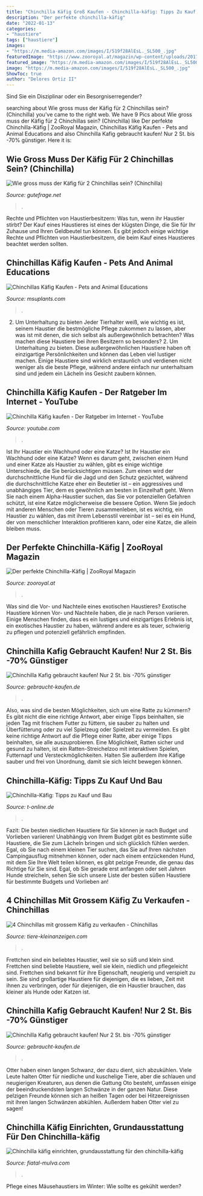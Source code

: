 ```yaml
---
title: "Chinchilla Käfig Groß Kaufen - Chinchilla-käfig: Tipps Zu Kauf Und Bau"
description: "Der perfekte chinchilla-käfig"
date: "2022-01-13"
categories:
- "haustiere"
tags: ["haustiere"]
images:
- "https://m.media-amazon.com/images/I/519f28AlEsL._SL500_.jpg"
featuredImage: "https://www.zooroyal.at/magazin/wp-content/uploads/2017/11/chinchila-kaefig-760x560.jpg"
featured_image: "https://m.media-amazon.com/images/I/519f28AlEsL._SL500_.jpg"
image: "https://m.media-amazon.com/images/I/519f28AlEsL._SL500_.jpg"
ShowToc: true
author: "Delores Ortiz II"
---
```



Sind Sie ein Disziplinar oder ein Besorgniserregender?

	

		
searching about Wie gross muss der Käfig für 2 Chinchillas sein? (Chinchilla) you've came to the right web. We have 9 Pics about Wie gross muss der Käfig für 2 Chinchillas sein? (Chinchilla) like Der perfekte Chinchilla-Käfig | ZooRoyal Magazin, Chinchillas Käfig Kaufen - Pets and Animal Educations and also Chinchilla Kafig gebraucht kaufen! Nur 2 St. bis -70% günstiger. Here it is:
		
    
## Wie Gross Muss Der Käfig Für 2 Chinchillas Sein? (Chinchilla)

<img loading=lazy src="https://images.gutefrage.net/media/fragen-antworten/bilder/143702353/0_big.jpg?v=1419269478000" onerror="this.onerror=null;this.src='https://tse3.mm.bing.net/th?id=OIP.zT6VgyCUH6XTXDy_EytvPgHaFi&amp;pid=15.1';" alt="Wie gross muss der Käfig für 2 Chinchillas sein? (Chinchilla)">

_Source: gutefrage.net_

>. 

	

Rechte und Pflichten von Haustierbesitzern: Was tun, wenn ihr Haustier stirbt?
Der Kauf eines Haustieres ist eines der klügsten Dinge, die Sie für Ihr Zuhause und Ihren Geldbeutel tun können. Es gibt jedoch einige wichtige Rechte und Pflichten von Haustierbesitzern, die beim Kauf eines Haustieres beachtet werden sollten.

    
## Chinchillas Käfig Kaufen - Pets And Animal Educations

<img loading=lazy src="https://i.pinimg.com/originals/fb/fb/b0/fbfbb0c764d0db84d2562d4db5de6ca0.jpg" onerror="this.onerror=null;this.src='https://tse4.mm.bing.net/th?id=OIP.b7_p8UZyVladdib5QJzoOgHaLH&amp;pid=15.1';" alt="Chinchillas Käfig Kaufen - Pets and Animal Educations">

_Source: msuplants.com_

>. 

	

2. Um Unterhaltung zu bieten
Jeder Tierhalter weiß, wie wichtig es ist, seinem Haustier die bestmögliche Pflege zukommen zu lassen, aber was ist mit denen, die sich selbst als außergewöhnlich betrachten? Was machen diese Haustiere bei ihren Besitzern so besonders? 2. Um Unterhaltung zu bieten. Diese außergewöhnlichen Haustiere haben oft einzigartige Persönlichkeiten und können das Leben viel lustiger machen. Einige Haustiere sind wirklich erstaunlich und verdienen nicht weniger als die beste Pflege, während andere einfach nur unterhaltsam sind und jedem ein Lächeln ins Gesicht zaubern können.

    
## Chinchilla Käfig Kaufen - Der Ratgeber Im Internet - YouTube

<img loading=lazy src="https://i.ytimg.com/vi/E1ww7QyFbLg/hqdefault.jpg" onerror="this.onerror=null;this.src='https://tse2.mm.bing.net/th?id=OIP.sT4k_r8jsMzNtmgeLROnygHaFj&amp;pid=15.1';" alt="Chinchilla Käfig kaufen - Der Ratgeber im Internet - YouTube">

_Source: youtube.com_

>. 

	

Ist Ihr Haustier ein Wachhund oder eine Katze?
Ist Ihr Haustier ein Wachhund oder eine Katze?
Wenn es darum geht, zwischen einem Hund und einer Katze als Haustier zu wählen, gibt es einige wichtige Unterschiede, die Sie berücksichtigen müssen. Zum einen wird der durchschnittliche Hund für die Jagd und den Schutz gezüchtet, während die durchschnittliche Katze eher ein Beutetier ist – ein aggressives und unabhängiges Tier, dem es gewöhnlich am besten in Einzelhaft geht. Wenn Sie nach einem Alpha-Haustier suchen, das Sie vor potenziellen Gefahren schützt, ist eine Katze möglicherweise die bessere Option. Wenn Sie jedoch mit anderen Menschen oder Tieren zusammenleben, ist es wichtig, ein Haustier zu wählen, das mit ihrem Lebensstil vereinbar ist – sei es ein Hund, der von menschlicher Interaktion profitieren kann, oder eine Katze, die allein bleiben muss.

    
## Der Perfekte Chinchilla-Käfig | ZooRoyal Magazin

<img loading=lazy src="https://www.zooroyal.at/magazin/wp-content/uploads/2017/11/chinchila-kaefig-760x560.jpg" onerror="this.onerror=null;this.src='https://tse2.mm.bing.net/th?id=OIP.6VOgoF5GIkjSnpKE37TJZgHaFd&amp;pid=15.1';" alt="Der perfekte Chinchilla-Käfig | ZooRoyal Magazin">

_Source: zooroyal.at_

>. 

	

Was sind die Vor- und Nachteile eines exotischen Haustieres?
Exotische Haustiere können Vor- und Nachteile haben, die je nach Person variieren. Einige Menschen finden, dass es ein lustiges und einzigartiges Erlebnis ist, ein exotisches Haustier zu haben, während andere es als teuer, schwierig zu pflegen und potenziell gefährlich empfinden.

    
## Chinchilla Kafig Gebraucht Kaufen! Nur 2 St. Bis -70% Günstiger

<img loading=lazy src="https://m.media-amazon.com/images/I/519f28AlEsL._SL500_.jpg" onerror="this.onerror=null;this.src='https://tse2.mm.bing.net/th?id=OIP.fPKVzy7-VypwzhcUbWXOYwHaHa&amp;pid=15.1';" alt="Chinchilla Kafig gebraucht kaufen! Nur 2 St. bis -70% günstiger">

_Source: gebraucht-kaufen.de_

>. 

	

Also, was sind die besten Möglichkeiten, sich um eine Ratte zu kümmern? Es gibt nicht die eine richtige Antwort, aber einige Tipps beinhalten, sie jeden Tag mit frischem Futter zu füttern, sie sauber zu halten und Überfütterung oder zu viel Spielzeug oder Spielzeit zu vermeiden.
Es gibt keine richtige Antwort auf die Pflege einer Ratte, aber einige Tipps beinhalten, sie alle auszuprobieren. Eine Möglichkeit, Ratten sicher und gesund zu halten, ist ein Ratten-Streichelzoo mit interaktiven Spielen, Futternapf und Versteckmöglichkeiten. Halten Sie außerdem ihre Käfige sauber und frei von Unordnung, damit sie sich leicht bewegen können.

    
## Chinchilla-Käfig: Tipps Zu Kauf Und Bau

<img loading=lazy src="https://bilder.t-online.de/b/71/41/01/54/id_71410154/610/tid_da/chinchillas-freuen-sich-ueber-einen-geraeumigen-kaefig-mit-vielen-verstecken-die-sie-erkunden-koennen.jpg" onerror="this.onerror=null;this.src='https://tse1.mm.bing.net/th?id=OIP.fmLt8RQbiroAl4imHG3zdQHaEK&amp;pid=15.1';" alt="Chinchilla-Käfig: Tipps zu Kauf und Bau">

_Source: t-online.de_

>. 

	

Fazit: Die besten niedlichen Haustiere für Sie können je nach Budget und Vorlieben variieren!
Unabhängig von Ihrem Budget gibt es bestimmte süße Haustiere, die Sie zum Lächeln bringen und sich glücklich fühlen werden. Egal, ob Sie nach einem kleinen Tier suchen, das Sie auf Ihren nächsten Campingausflug mitnehmen können, oder nach einem entzückenden Hund, mit dem Sie Ihre Welt teilen können, es gibt pelzige Freunde, die genau das Richtige für Sie sind. Egal, ob Sie gerade erst anfangen oder seit Jahren Hunde streicheln, sehen Sie sich unsere Liste der besten süßen Haustiere für bestimmte Budgets und Vorlieben an!

    
## 4 Chinchillas Mit Grossem Käfig Zu Verkaufen - Chinchillas

<img loading=lazy src="https://www.tiere-kleinanzeigen.com/export/20110728173037.jpg" onerror="this.onerror=null;this.src='https://tse4.mm.bing.net/th?id=OIP.lt0vXCS6GbgtL6vIZYW97wHaFj&amp;pid=15.1';" alt="4 Chinchillas mit grossem Käfig zu verkaufen - Chinchillas">

_Source: tiere-kleinanzeigen.com_

>. 

	

Frettchen sind ein beliebtes Haustier, weil sie so süß und klein sind.
Frettchen sind beliebte Haustiere, weil sie klein, niedlich und pflegeleicht sind. Frettchen sind bekannt für ihre Eigenschaft, neugierig und verspielt zu sein. Sie sind großartige Haustiere für diejenigen, die es lieben, Zeit mit ihnen zu verbringen, oder für diejenigen, die ein Haustier brauchen, das kleiner als Hunde oder Katzen ist.

    
## Chinchilla Kafig Gebraucht Kaufen! Nur 2 St. Bis -70% Günstiger

<img loading=lazy src="https://m.media-amazon.com/images/I/51+W08h9RVL._SL500_.jpg" onerror="this.onerror=null;this.src='https://tse1.mm.bing.net/th?id=OIP.ysZry7xOBjulZT_rMVo2WQHaHa&amp;pid=15.1';" alt="Chinchilla Kafig gebraucht kaufen! Nur 2 St. bis -70% günstiger">

_Source: gebraucht-kaufen.de_

>. 

	

Otter haben einen langen Schwanz, der dazu dient, sich abzukühlen.
Viele Leute halten Otter für niedliche und kuschelige Tiere, aber die schlauen und neugierigen Kreaturen, aus denen die Gattung Oto besteht, umfassen einige der beeindruckendsten langen Schwänze in der ganzen Natur. Diese pelzigen Freunde können sich an heißen Tagen oder bei Hitzeereignissen mit ihren langen Schwänzen abkühlen. Außerdem haben Otter viel zu sagen!

    
## Chinchilla Käfig Einrichten, Grundausstattung Für Den Chinchilla-käfig

<img loading=lazy src="https://fiatal-mulva.com/hjdbt/FuQRQru8_RrbypC_2RPMugAAAA.jpg" onerror="this.onerror=null;this.src='https://tse2.mm.bing.net/th?id=OIP.L_4CPm5i4YsLt6y45RaJ_wAAAA&amp;pid=15.1';" alt="Chinchilla käfig einrichten, grundausstattung für den chinchilla-käfig">

_Source: fiatal-mulva.com_

>. 

	

Pflege eines Mäusehaustiers im Winter: Wie sollte es gekühlt werden?

